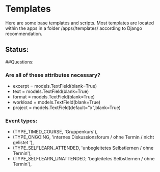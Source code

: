 # Templates

Here are some base templates and scripts. Most templates are located within the apps in a
folder /apps/<appname>/templates/<appname> according to Django recommendation.

## Status: 


##Questions:
### Are all of these attributes necessary?
+ excerpt = models.TextField(blank=True)
+ text = models.TextField(blank=True)
+ format = models.TextField(blank=True)
+ workload = models.TextField(blank=True)
+ project = models.TextField(default="x",blank=True)

### Event types:
+ (TYPE_TIMED_COURSE, 'Gruppenkurs'),
+ (TYPE_ONGOING, 'internes Diskussionsforum / ohne Termin / nicht gelistet '),
+ (TYPE_SELFLEARN_ATTENDED, 'unbegleitetes Selbstlernen / ohne Termin'),
+ (TYPE_SELFLEARN_UNATTENDED, 'begleitetes Selbstlernen / ohne Termin'),